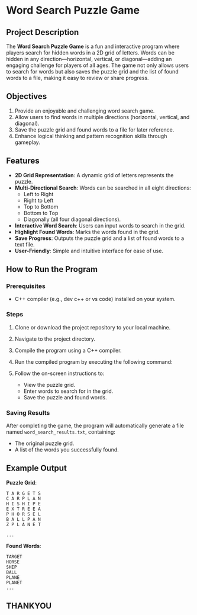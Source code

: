 # Word Search Puzzle Game

## Project Description
The **Word Search Puzzle Game** is a fun and interactive program where players search for hidden words in a 2D grid of letters. Words can be hidden in any direction—horizontal, vertical, or diagonal—adding an engaging challenge for players of all ages. The game not only allows users to search for words but also saves the puzzle grid and the list of found words to a file, making it easy to review or share progress.

## Objectives
1. Provide an enjoyable and challenging word search game.
2. Allow users to find words in multiple directions (horizontal, vertical, and diagonal).
3. Save the puzzle grid and found words to a file for later reference.
4. Enhance logical thinking and pattern recognition skills through gameplay.

## Features
- **2D Grid Representation**: A dynamic grid of letters represents the puzzle.
- **Multi-Directional Search**: Words can be searched in all eight directions: 
  - Left to Right
  - Right to Left
  - Top to Bottom
  - Bottom to Top
  - Diagonally (all four diagonal directions).
- **Interactive Word Search**: Users can input words to search in the grid.
- **Highlight Found Words**: Marks the words found in the grid.
- **Save Progress**: Outputs the puzzle grid and a list of found words to a text file.
- **User-Friendly**: Simple and intuitive interface for ease of use.

## How to Run the Program

### Prerequisites
- C++ compiler (e.g., dev c++ or vs code) installed on your system.

### Steps
1. Clone or download the project repository to your local machine.
2. Navigate to the project directory.
3. Compile the program using a C++ compiler.
 
4. Run the compiled program by executing the following command:
   
5. Follow the on-screen instructions to:
   - View the puzzle grid.
   - Enter words to search for in the grid.
   - Save the puzzle and found words.

### Saving Results
After completing the game, the program will automatically generate a file named `word_search_results.txt`, containing:
- The original puzzle grid.
- A list of the words you successfully found.

## Example Output
**Puzzle Grid**:
```
T A R G E T S  
C A R P L A N  
H I S H I P E  
E X T R E E A  
P H O R S E L  
B A L L P A N  
Z P L A N E T  

...
```
**Found Words**:
```
TARGET
HORSE
SHIP
BALL
PLANE
PLANET
...
```
## THANKYOU 
